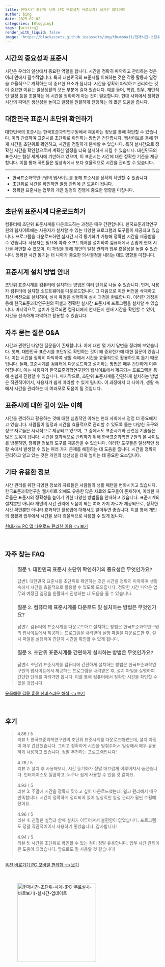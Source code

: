 ```yaml
---
title: 현재시간 초단위 시계 (PC 무료설치 바로보기) 실시간 업데이트
author: bing
date: 2025-02-02
categories: [Blogging]
tags: [writing]
render_with_liquid: false
image: 'https://blackassets.github.io/assets/img/thumbnail/현재시간-초단위-시계-(PC-무료설치-바로보기)-실시간-업데이트.webp'
---
```



<h2 id='시간의 중요성과 표준시'>시간의 중요성과 표준시</h2>

<p>시간은 우리의 일상에서 중요한 역할을 합니다. 시간을 정확히 파악하고 관리하는 것은 여러 면에서 필수적입니다. 특히 대한민국의 표준시를 이해하는 것은 각종 활동과 일정을 효율적으로 계획하는 데 중요한 요소가 됩니다. 시간을 정확히 파악하고 관리하는 것이 중요한 이유는 일상생활의 모든 부분에 걸쳐 있습니다. 예를 들어, 학업, 업무, 개인적인 일정 등을 조절하는 데 시간을 정확하게 아는 것이 필요합니다. 현대 사회에서 정확한 시간의 파악은 생산성을 높이고 일정을 원활하게 진행하는 데 많은 도움을 줍니다.</p>

<h2 id='대한민국 표준시 초단위 확인하기'>대한민국 표준시 초단위 확인하기</h2>

<p>대한민국의 표준시는 한국표준과학연구원에서 제공하는 정보를 통해 확인할 수 있습니다. 이와 관련하여 표준시를 초단위로 확인하는 방법은 간단합니다. 웹사이트를 통해 현재 시간을 초단위로 확인하고, 시간을 정밀하게 분배할 수 있습니다. 특히 실시간으로 정확한 시간을 확인함으로써 계획한 일정을 더욱 철저하게 지킬 수 있습니다. 대한민국의 표준시는 협정 세계시에 기반하고 있으며, 이 표준시는 시간에 대한 정확한 기준을 제공합니다. 이를 통해 국민들은 일상속에서 보다 효율적으로 시간을 관리할 수 있습니다.</p>

<hr />

<ul>
    <li>한국표준과학연구원의 웹사이트를 통해 표준시를 정확히 확인할 수 있습니다.</li>
    <li>초단위로 시간을 확인하면 일정 관리에 큰 도움이 됩니다.</li>
    <li>정확한 표준시는 업무와 개인 일정의 진행에 중요한 영향을 미칩니다.</li>
</ul>

<hr />

<h2 id='초단위 표준시계 다운로드하기'>초단위 표준시계 다운로드하기</h2>

<p>컴퓨터에 초단위 표준시계를 다운로드하는 과정은 매우 간편합니다. 한국표준과학연구원의 웹사이트에는 사용자가 설치할 수 있는 다양한 프로그램과 도구들이 제공되고 있습니다. 프로그램을 다운로드하면 실시간 시각 동기화가 가능해 정확한 시간을 제공받을 수 있습니다. 사용자는 필요에 따라 소프트웨어를 설치하여 컴퓨터에서 손쉽게 현재 시간을 확인할 수 있으며, 이 과정을 통해 개인의 일정 관리와 업무 효율성을 높일 수 있습니다. 정확한 시간 동기는 더 나아가 중요한 의사결정을 내리는 데도 영향을 미칩니다.</p>

<h2 id='표준시계 설치 방법 안내'>표준시계 설치 방법 안내</h2>

<p>초단위 표준시계를 컴퓨터에 설치하는 방법은 여러 단계로 나눌 수 있습니다. 먼저, 사용자 컴퓨터에 설치할 소프트웨어를 다운로드합니다. 그 다음으로 이전 버전을 삭제하고 최신 버전으로 설치하며, 설치 파일을 실행하여 설치 과정을 완료합니다. 이러한 과정을 통해 한국표준과학연구원의 픽셀과 정확한 실시간 표준시계 프로그램을 설치할 수 있습니다. 마지막으로, 설치가 완료되면 컴퓨터에서 언제든지 현재 시간을 확인할 수 있어, 시간을 신속하게 파악하고 활용할 수 있습니다.</p>

<h2 id='자주 묻는 질문 Q&A'>자주 묻는 질문 Q&A</h2>

<p>시간과 관련된 다양한 질문들이 존재합니다. 이에 대한 몇 가지 답변을 정리해 보았습니다. 첫째, 대한민국 표준시를 초단위로 확인하는 것이 왜 중요한가에 대한 질문이 있습니다. 이는 시간을 정확히 파악하여 생활 속에서 시간을 효율적으로 활용하도록 돕기 때문입니다. 둘째, 표준시계를 컴퓨터에 다운로드하고 설치하는 방법은 매우 간단하게 이루어집니다. 이는 사용자가 한국표준과학연구원의 웹사이트에서 제공되는 프로그램을 통해 손쉽게 진행할 수 있습니다. 마지막으로, 초단위 표준시계를 간편하게 설치하는 방법은 직관적이어서, 사용자가 쉽게 따라할 수 있게 됩니다. 이 과정에서 더 나아가, 생활 속에서 시간을 관리하는 데 여러모로 도움이 될 것입니다.</p>

<h2 id='표준시에 대한 깊이 있는 이해'>표준시에 대한 깊이 있는 이해</h2>

<p>시간을 관리하고 활용하는 것에 대한 심층적인 이해는 현대 사회에서 점점 더 중요해지고 있습니다. 사람들이 일정과 시간을 효율적으로 관리할 수 있도록 돕는 다양한 도구와 정보 자료들은 시각적으로 제공되고 있으며, 그 중에서도 표준시계와 관련된 기술들은 많은 도움이 됩니다. 시간을 효과적으로 관리하기 위해 한국표준과학연구원의 본 사이트를 방문하면, 정확한 정보와 도구를 제공받을 수 있습니다. 이러한 도구들은 일상적인 생활 속에서 발생할 수 있는 여러 가지 문제를 해결하는 데 도움을 줍니다. 시간을 정확히 관리하고 알고 있는 것은 개인의 생산성을 더욱 높이는 데 중요한 요소입니다.</p>

<h2 id='기타 유용한 정보'>기타 유용한 정보</h2>

<p>시간 관리를 위한 다양한 정보와 자료들은 사람들의 생활 패턴을 변화시키고 있습니다. 한국표준과학연구원 웹사이트 외에도 유용한 많은 자료와 도구들이 존재하며, 이러한 자료들은 표준시의 정확성을 높이기 위한 다양한 방법들을 안내하고 있습니다. 표준시계의 설치뿐만 아니라 개인의 시간 관리에 도움이 되는 여러 가지 자료가 제공되므로, 정확한 시간 확인뿐만 아니라 효과적인 활용법에 대해서도 알아두면 좋습니다. 이를 통해 개인의 생활과 업무에서 시간을 보다 효율적으로 사용할 수 있게 됩니다.</p>


<p><a class="click-button" title="현대카드 PC 앱 다운로드 편리한 이용" href="https://blackassets.github.io/posts/%ED%98%84%EB%8C%80%EC%B9%B4%EB%93%9C-PC-%EC%95%B1-%EB%8B%A4%EC%9A%B4%EB%A1%9C%EB%93%9C-%ED%8E%B8%EB%A6%AC%ED%95%9C-%EC%9D%B4%EC%9A%A9/" rel="dofollow">현대카드 PC 앱 다운로드 편리한 이용 👈 보기</a></p><br>
<h2 id='자주_찾는_FAQ'>자주 찾는 FAQ</h2>
<div itemscope="" itemtype="https://schema.org/FAQPage">
<blockquote>
<div itemscope="" itemprop="mainEntity" itemtype="https://schema.org/Question">
<h3 itemprop="name">질문 1. 대한민국 표준시 초단위 확인하기의 중요성은 무엇인가요?</h3>
<div itemscope="" itemprop="acceptedAnswer" itemtype="https://schema.org/Answer">
<span itemprop="text">
<p>답변1. 대한민국 표준시를 초단위로 확인하는 것은 시간을 정확히 파악하여 생활 속에서 시간을 효율적으로 활용할 수 있도록 도와줍니다. 정확한 시간 파악은 업무와 예정된 일정을 원활하게 진행하는 데 도움을 줄 수 있습니다.</p>
</span>
</div>
</div>
<div itemscope="" itemprop="mainEntity" itemtype="https://schema.org/Question">
<h3 itemprop="name">질문 2. 컴퓨터에 표준시계를 다운로드 및 설치하는 방법은 무엇인가요?</h3>
<div itemscope="" itemprop="acceptedAnswer" itemtype="https://schema.org/Answer">
<span itemprop="text">
<p>답변2. 컴퓨터에 표준시계를 다운로드하고 설치하는 방법은 한국표준과학연구원의 웹사이트에서 제공하는 프로그램을 내려받아 실행 파일을 다운로드한 후, 설치 파일을 실행하여 간단히 시간을 확인할 수 있게 됩니다.</p>
</span>
</div>
</div>
<div itemscope="" itemprop="mainEntity" itemtype="https://schema.org/Question">
<h3 itemprop="name">질문 3. 초단위 표준시계를 간편하게 설치하는 방법은 무엇인가요?</h3>
<div itemscope="" itemprop="acceptedAnswer" itemtype="https://schema.org/Answer">
<span itemprop="text">
<p>답변3. 초단위 표준시계를 컴퓨터에 간편하게 설치하는 방법은 한국표준과학연구원의 웹사이트에서 제공하는 프로그램을 내려받은 후, 설치 파일을 실행하여 간단한 단계를 따라가면 됩니다. 이를 통해 컴퓨터에서 정확한 시간을 확인할 수 있을 것입니다.</p>
</span>
</div>
</div>
</blockquote>
</div>
<p><a class="click-button" title="용꿈해몽 길몽 흉몽 신비스러운 해석" href="https://blackassets.github.io/posts/%EC%9A%A9%EA%BF%88%ED%95%B4%EB%AA%BD-%EA%B8%B8%EB%AA%BD-%ED%9D%89%EB%AA%BD-%EC%8B%A0%EB%B9%84%EC%8A%A4%EB%9F%AC%EC%9A%B4-%ED%95%B4%EC%84%9D/" rel="dofollow">용꿈해몽 길몽 흉몽 신비스러운 해석 👈 보기</a></p><br>
<h2 id='후기'>후기</h2>
<div itemscope itemtype="https://schema.org/Product">
  <blockquote>
  <div itemprop="review" itemscope itemtype="https://schema.org/Review">
      <div itemprop="reviewRating" itemscope itemtype="https://schema.org/Rating"> <span itemprop="ratingValue">4.86</span> / <span itemprop="bestRating">5</span> </div>
      <span itemprop="reviewBody">리뷰 1: 한국표준과학연구원의 초단위 표준시계를 다운로드해봤는데, 설치 과정이 매우 간단했습니다. 그리고 정확하게 시간을 맞춰주어서 일상에서 매우 유용하게 사용하고 있습니다. 정말 추천하는 프로그램입니다!</span>
  </div>
  <br>
  <div itemprop="review" itemscope itemtype="https://schema.org/Review">
      <div itemprop="reviewRating" itemscope itemtype="https://schema.org/Rating"> <span itemprop="ratingValue">4.76</span> / <span itemprop="bestRating">5</span> </div>
      <span itemprop="reviewBody">리뷰 2: 설치 후 사용해보니, 시간 동기화가 정말 매끄럽게 이루어져서 놀랐습니다. 인터페이스도 깔끔하고, 누구나 쉽게 사용할 수 있을 것 같아요.</span>
  </div>
  <br>
  <div itemprop="review" itemscope itemtype="https://schema.org/Review">
      <div itemprop="reviewRating" itemscope itemtype="https://schema.org/Rating"> <span itemprop="ratingValue">4.93</span> / <span itemprop="bestRating">5</span> </div>
      <span itemprop="reviewBody">리뷰 3: 주말에 시간을 정확히 맞추고 싶어 다운로드했는데, 쉽고 편리해서 매우 만족합니다. 시간이 정확하게 정리되어 있어 일상적인 일정 관리가 훨씬 수월해졌어요.</span>
  </div>
  <br>
  <div itemprop="review" itemscope itemtype="https://schema.org/Review">
      <div itemprop="reviewRating" itemscope itemtype="https://schema.org/Rating"> <span itemprop="ratingValue">4.96</span> / <span itemprop="bestRating">5</span> </div>
      <span itemprop="reviewBody">리뷰 4: 친절한 설명과 함께 설치가 이루어져서 불편함이 없었습니다. 프로그램도 정말 직관적이어서 사용하기 좋았습니다. 감사합니다!</span>
  </div>
  <br>
  <div itemprop="review" itemscope itemtype="https://schema.org/Review">
      <div itemprop="reviewRating" itemscope itemtype="https://schema.org/Rating"> <span itemprop="ratingValue">4.94</span> / <span itemprop="bestRating">5</span> </div>
      <span itemprop="reviewBody">리뷰 5: 시간을 초단위로 확인할 수 있는 점이 정말 유용합니다. 업무 시간 관리에 큰 도움이 되었습니다. 앞으로도 잘 사용할 것 같습니다!</span>
  </div>
  <br>
  </blockquote>
</div>
<p><a class="click-button" title="옥션 바로가기 PC 모바일 편리함" href="https://blackassets.github.io/posts/%EC%98%A5%EC%85%98-%EB%B0%94%EB%A1%9C%EA%B0%80%EA%B8%B0-PC-%EB%AA%A8%EB%B0%94%EC%9D%BC-%ED%8E%B8%EB%A6%AC%ED%95%A8/" rel="dofollow">옥션 바로가기 PC 모바일 편리함 👈 보기</a></p><br>
<figure class="image"><img src="https://blackassets.github.io/assets/img/thumbnail/현재시간-초단위-시계-(PC-무료설치-바로보기)-실시간-업데이트.webp" alt="현재시간-초단위-시계-(PC-무료설치-바로보기)-실시간-업데이트" width="256" height="256"></figure>